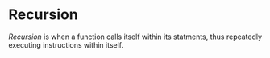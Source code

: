 # Recursion 

*Recursion* is when a function calls itself within its statments, thus 
repeatedly executing instructions within itself. 
